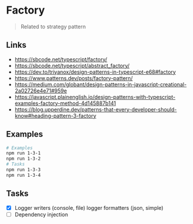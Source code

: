 # Factory

> Related to strategy pattern

## Links

- https://sbcode.net/typescript/factory/
- https://sbcode.net/typescript/abstract_factory/
- https://dev.to/triyanox/design-patterns-in-typescript-e68#factory
- https://www.patterns.dev/posts/factory-pattern/
- https://medium.com/globant/design-patterns-in-javascript-creational-2a02726e4e71#959e
- https://javascript.plainenglish.io/design-patterns-with-typescript-examples-factory-method-4d145887b141
- https://blog.upperdine.dev/patterns-that-every-developer-should-know#heading-pattern-3-factory

## Examples

```bash
# Examples
npm run 1-3-1
npm run 1-3-2
# Tasks
npm run 1-3-3
npm run 1-3-4
```

## Tasks

- [x] Logger writers (console, file) logger formatters (json, simple)
- [ ] Dependency injection
